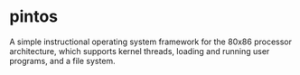 # pintos

A simple instructional operating system framework for the 80x86 processor architecture, which supports kernel threads, loading and running user programs, and a file system.
